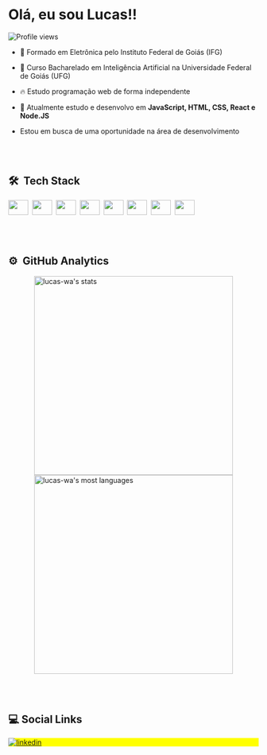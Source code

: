 <!--<img align="right" height="590em" src="https://raw.githubusercontent.com/gist/lucas-wa/a6696225ffc8a64e25bede3387f7e7a2/raw/828608b37626db6daab1247ff332be4d057b0793/Profile_card.svg"/>-->

<h1 align="left">Olá, eu sou Lucas!!</h1>

<p align="left"> <img src="https://komarev.com/ghpvc/?username=lucas-wa&color=yellow" alt="Profile views" /> </p>

- 🔭 Formado em Eletrônica pelo Instituto Federal de Goiás (IFG)

- 🧠 Curso Bacharelado em Inteligência Artificial na Universidade Federal de Goiás (UFG)

- 🔥 Estudo programação web de forma independente

- 💬 Atualmente estudo e desenvolvo em **JavaScript, HTML, CSS, React e Node.JS**

- Estou em busca de uma oportunidade na área de desenvolvimento

<br><br>

## 🛠 &nbsp;Tech Stack

<img width="40" height="30" src="https://cdn.jsdelivr.net/gh/devicons/devicon/icons/javascript/javascript-original.svg" />&nbsp;
<img width="40" height="30" src="https://cdn.jsdelivr.net/gh/devicons/devicon/icons/nodejs/nodejs-original.svg" />&nbsp;
<img width="40" height="30" src="https://cdn.jsdelivr.net/gh/devicons/devicon/icons/html5/html5-original.svg" />&nbsp;
<img width="40" height="30" src="https://cdn.jsdelivr.net/gh/devicons/devicon/icons/css3/css3-original.svg" />&nbsp;
<img width="40" height="30" src="https://cdn.jsdelivr.net/gh/devicons/devicon/icons/git/git-original.svg" />&nbsp;
<img width="40" height="30" src="https://cdn.jsdelivr.net/gh/devicons/devicon/icons/github/github-original.svg" />&nbsp;
<img width="40" height="30" src="https://cdn.jsdelivr.net/gh/devicons/devicon/icons/sqlite/sqlite-original.svg" />&nbsp;
<img width="40"  height="30" src="https://cdn.jsdelivr.net/gh/devicons/devicon/icons/react/react-original.svg" />

<br><br>

## ⚙️ &nbsp;GitHub Analytics

<div style="display:flex; flex-direction:column; justify-content:center; align-items:center; width:100%;">
  <div>
    <img width="400em" src="https://github-readme-stats.vercel.app/api?username=lucas-wa&show_icons=true&theme=dracula" alt="lucas-wa's stats"/>
  </div>
  <div>
    <img width="400em" src="https://github-readme-stats.vercel.app/api/top-langs/?username=lucas-wa&layout=compact&theme=dracula" alt="lucas-wa's most languages"/>
  </div>
</div>

<br><br>

## :computer: Social Links

<p align="left" style="background:yellow">
<a href="https://www.linkedin.com/in/lucas-wa/" target="_blank">
  <img align="center" src="https://img.shields.io/badge/LinkedIn-0077B5?style=for-the-badge&logo=linkedin&logoColor=white" alt="linkedin"/>
</a>
<!-- <a href="https://www.instagram.com/lucas_w.a" target="_blank">
 <img align="center" src="https://img.shields.io/badge/Instagram-E4405F?style=for-the-badge&logo=instagram&logoColor=white" alt="instagram"/>
</a> -->
</p>
